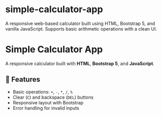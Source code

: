 # simple-calculator-app
A responsive web-based calculator built using HTML, Bootstrap 5, and vanilla JavaScript. Supports basic arithmetic operations with a clean UI.
# Simple Calculator App

A responsive calculator built with **HTML**, **Bootstrap 5**, and **JavaScript**.

## 🔧 Features
- Basic operations: `+`, `-`, `*`, `/`, `%`
- Clear (`C`) and backspace (`DEL`) buttons
- Responsive layout with Bootstrap
- Error handling for invalid inputs

